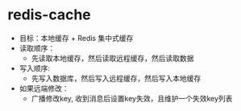 # redis-cache
* 目标：本地缓存 + Redis 集中式缓存
* 读取顺序：
  * 先读取本地缓存，然后读取远程缓存，然后读取数据
* 写入顺序:
  * 先写入数据库，然后写入远程缓存，然后写入本地缓存
* 如果远端修改：
  * 广播修改key, 收到消息后设置key失效，且维护一个失效key列表
